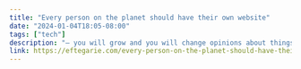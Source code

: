 ```yaml
---
title: "Every person on the planet should have their own website"
date: "2024-01-04T18:05-08:00"
tags: ["tech"]
description: "– you will grow and you will change opinions about things often 100 percent, the internet memory is however forever – you will enter in different careers and depending on the customer you would not want to be completely frank about every little thing you think or what your preferences are or what your experience is – in real life there are larger groups of persons with very different and often extreme viewpoints on either religious related, political related, culturally related etc viewpoints."
link: https://eftegarie.com/every-person-on-the-planet-should-have-their-own-website/
---
```

